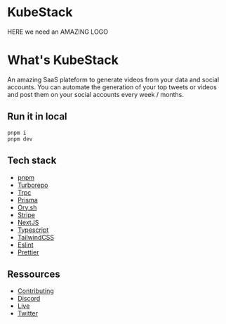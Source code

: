 # KubeStack

HERE we need an AMAZING LOGO

# What's KubeStack

An amazing SaaS plateform to generate videos from your data and social accounts.
You can automate the generation of your top tweets or videos and post them on your social accounts every week / months.

## Run it in local

```
pnpm i
pnpm dev
```

## Tech stack

- [pnpm](https://pnpm.io)
- [Turborepo](https://turbo.build)
- [Trpc](https://trpc.io)
- [Prisma](https://prisma.io)
- [Ory.sh](https://ory.sh)
- [Stripe](https://stripe.com)
- [NextJS](https://nextjs.org)
- [Typescript](https://typescriptlang.org)
- [TailwindCSS](https://tailwindcss.com)
- [Eslint](https://eslint.org)
- [Prettier](https://prettier.io)

## Ressources

- [Contributing](CONTRIBUTING.md)
- [Discord](https://discord.gg/v7sbenECgC)
- [Live](https://twitch.tv/kubessandra)
- [Twitter](https://twitter.com/kubessandra)
